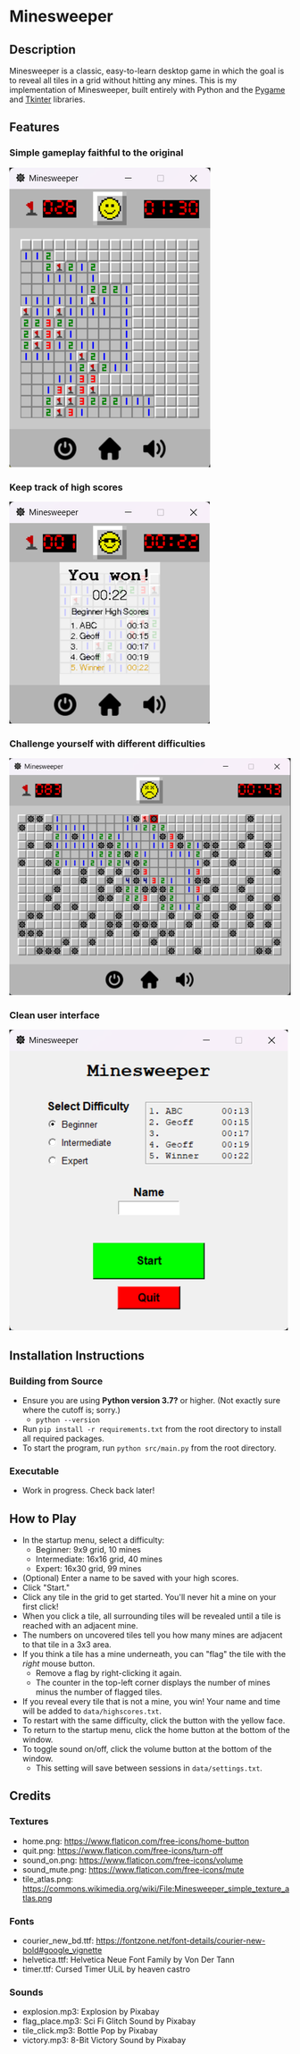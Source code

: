 # Minesweeper
## Description
Minesweeper is a classic, easy-to-learn desktop game in which the goal is to reveal all tiles in a grid without hitting any mines.
This is my implementation of Minesweeper, built entirely with Python and the [Pygame](https://www.pygame.org/docs/) and
[Tkinter](https://docs.python.org/3/library/tkinter.html#module-tkinter) libraries.
## Features
### Simple gameplay faithful to the original
![Gameplay](./screenshots/gameplay.png)
### Keep track of high scores
![High scores](./screenshots/high_scores.png)
### Challenge yourself with different difficulties
![Expert difficulty](./screenshots/loss.png)
### Clean user interface
![User interface](./screenshots/menu.png)
## Installation Instructions
### Building from Source
* Ensure you are using **Python version 3.7?** or higher. (Not exactly sure where the cutoff is; sorry.)
    * `python --version`
* Run `pip install -r requirements.txt` from the root directory to install all required packages.
* To start the program, run `python src/main.py` from the root directory.
### Executable
* Work in progress. Check back later!
## How to Play
* In the startup menu, select a difficulty:
    * Beginner: 9x9 grid, 10 mines
    * Intermediate: 16x16 grid, 40 mines
    * Expert: 16x30 grid, 99 mines
* (Optional) Enter a name to be saved with your high scores.
* Click "Start."
* Click any tile in the grid to get started. You'll never hit a mine on your first click!
* When you click a tile, all surrounding tiles will be revealed until a tile is reached with an adjacent mine.
* The numbers on uncovered tiles tell you how many mines are adjacent to that tile in a 3x3 area.
* If you think a tile has a mine underneath, you can "flag" the tile with the *right* mouse button.
    * Remove a flag by right-clicking it again.
    * The counter in the top-left corner displays the number of mines minus the number of flagged tiles.
* If you reveal every tile that is not a mine, you win! Your name and time will be added to `data/highscores.txt`.
* To restart with the same difficulty, click the button with the yellow face.
* To return to the startup menu, click the home button at the bottom of the window.
* To toggle sound on/off, click the volume button at the bottom of the window.
    * This setting will save between sessions in `data/settings.txt`.
## Credits
### Textures
* home.png: https://www.flaticon.com/free-icons/home-button
* quit.png: https://www.flaticon.com/free-icons/turn-off
* sound_on.png: https://www.flaticon.com/free-icons/volume
* sound_mute.png: https://www.flaticon.com/free-icons/mute
* tile_atlas.png: https://commons.wikimedia.org/wiki/File:Minesweeper_simple_texture_atlas.png
### Fonts
* courier_new_bd.ttf: https://fontzone.net/font-details/courier-new-bold#google_vignette
* helvetica.ttf: Helvetica Neue Font Family by Von Der Tann
* timer.ttf: Cursed Timer ULiL by heaven castro
### Sounds
* explosion.mp3: Explosion by Pixabay
* flag_place.mp3: Sci Fi Glitch Sound by Pixabay
* tile_click.mp3: Bottle Pop by Pixabay
* victory.mp3: 8-Bit Victory Sound by Pixabay